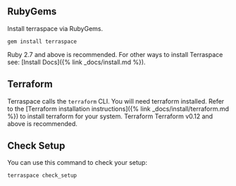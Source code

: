 ## RubyGems

Install terraspace via RubyGems.

    gem install terraspace

Ruby 2.7 and above is recommended. For other ways to install Terraspace see: [Install Docs]({% link _docs/install.md %}).

## Terraform

Terraspace calls the `terraform` CLI. You will need terraform installed. Refer to the [Terraform installation instructions]({% link _docs/install/terraform.md %}) to install terraform for your system. Terraform Terraform v0.12 and above is recommended.

## Check Setup

You can use this command to check your setup:

    terraspace check_setup

